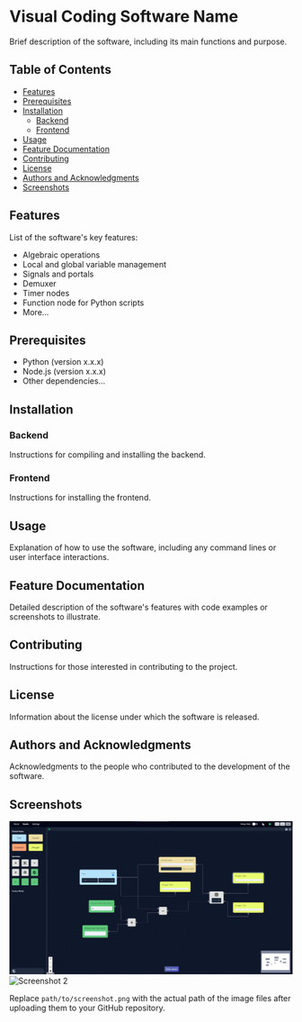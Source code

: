 # Visual Coding Software Name

Brief description of the software, including its main functions and purpose.

## Table of Contents
- [Features](#features)
- [Prerequisites](#prerequisites)
- [Installation](#installation)
  - [Backend](#backend)
  - [Frontend](#frontend)
- [Usage](#usage)
- [Feature Documentation](#feature-documentation)
- [Contributing](#contributing)
- [License](#license)
- [Authors and Acknowledgments](#authors-and-acknowledgments)
- [Screenshots](#screenshots)

## Features

List of the software's key features:
- Algebraic operations
- Local and global variable management
- Signals and portals
- Demuxer
- Timer nodes
- Function node for Python scripts
- More...

## Prerequisites

- Python (version x.x.x)
- Node.js (version x.x.x)
- Other dependencies...

## Installation

### Backend

Instructions for compiling and installing the backend.


### Frontend

Instructions for installing the frontend.


## Usage

Explanation of how to use the software, including any command lines or user interface interactions.

## Feature Documentation

Detailed description of the software's features with code examples or screenshots to illustrate.

## Contributing

Instructions for those interested in contributing to the project.

## License

Information about the license under which the software is released.

## Authors and Acknowledgments

Acknowledgments to the people who contributed to the development of the software.

## Screenshots

![Screenshot 1](./images/Studio.png)
![Screenshot 2](path/to/screenshot2.png)

Replace `path/to/screenshot.png` with the actual path of the image files after uploading them to your GitHub repository.

